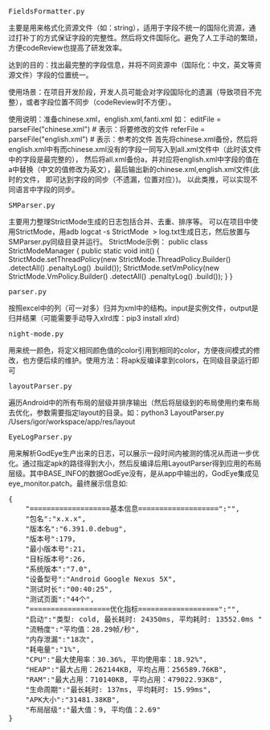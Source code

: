 
<pre>
FieldsFormatter.py
</pre>
主要是用来格式化资源文件（如：string），适用于字段不统一的国际化资源，通过打补丁的方式保证字段的完整性。然后将文件国际化。避免了人工手动的繁琐，方便codeReview也提高了研发效率。

达到的目的：找出最完整的字段信息，并将不同资源中（国际化：中文，英文等资源文件）字段的位置统一。

使用场景：在项目开发阶段，开发人员可能会对字段国际化的遗漏（导致项目不完整），或者字段位置不同步（codeReview时不方便）。

使用说明：准备chinese.xml，english.xml,fanti.xml
  如：
      editFile = parseFile("chinese.xml") # 表示：将要修改的文件
      referFile = parseFile("english.xml") # 表示：参考的文件
      首先将chinese.xml备份，然后将english.xml中有而chinese.xml没有的字段一同写入到all.xml文件中（此时该文件中的字段是最完整的），
      然后将all.xml备份a，并对应将english.xml中字段的值在a中替换（中文的值修改为英文），最后输出新的chinese.xml,english.xml文件(此时的文件，
      即可达到字段的同步（不遗漏，位置对应）)。
      以此类推，可以实现不同语言中字段的同步。

<pre>
SMParser.py
</pre>
主要用力整理StrictMode生成的日志包括合并、去重、排序等。
可以在项目中使用StrictMode，用adb logcat -s StrictMode  > log.txt生成日志，然后放置与SMParser.py同级目录并运行。
StrictMode示例：
public class StrictModeManager {
    public static void init() {
        StrictMode.setThreadPolicy(new StrictMode.ThreadPolicy.Builder()
                .detectAll()
                .penaltyLog()
                .build());
        StrictMode.setVmPolicy(new StrictMode.VmPolicy.Builder()
                .detectAll()
                .penaltyLog()
                .build());
    }
}

<pre>
parser.py
</pre>
按照excel中的列（可一对多）归并为xml中的结构。input是实例文件，output是归并结果（可能需要手动导入xlrd库：pip3 install xlrd）


<pre>
night-mode.py
</pre>
用来统一颜色，将定义相同颜色值的color引用到相同的color，方便夜间模式的修改，也方便后续的维护。使用方法：将apk反编译拿到colors，在同级目录运行即可


<pre>
layoutParser.py 
</pre>
遍历Android中的所有布局的层级并排序输出（然后将层级到的布局使用约束布局去优化，参数需要指定layout的目录。如：python3 LayoutParser.py /Users/igor/workspace/app/res/layout


<pre>
EyeLogParser.py
</pre>
用来解析GodEye生产出来的日志，可以展示一段时间内被测的情况从而进一步优化。通过指定apk的路径得到大小，然后反编译后用LayoutParser得到应用的布局层级。其中BASE_INFO的数据GodEye没有，是从app中输出的，GodEye集成见eye_monitor.patch。最终展示信息如:
<pre>
{
    "===================基本信息===================":"",
    "包名":"x.x.x",
    "版本名":"6.391.0.debug",
    "版本号":179,
    "最小版本号":21,
    "目标版本号":26,
    "系统版本":"7.0",
    "设备型号":"Android Google Nexus 5X",
    "测试时长":"00:40:25",
    "测试页面":"44个",
    "===================优化指标===================":"",
    "启动":"类型: cold, 最长耗时: 24350ms, 平均耗时: 13552.0ms ",
    "流畅度":"平均值：28.29帧/秒",
    "内存泄漏":"18次",
    "耗电量":"1%",
    "CPU":"最大使用率：30.36%, 平均使用率：18.92%",
    "HEAP":"最大占用：262144KB, 平均占用：256589.76KB",
    "RAM":"最大占用：710140KB, 平均占用：479022.93KB",
    "生命周期":"最长耗时: 137ms, 平均耗时: 15.99ms",
    "APK大小":"31481.38KB",
    "布局层级":"最大值：9, 平均值：2.69"
}
</pre>
